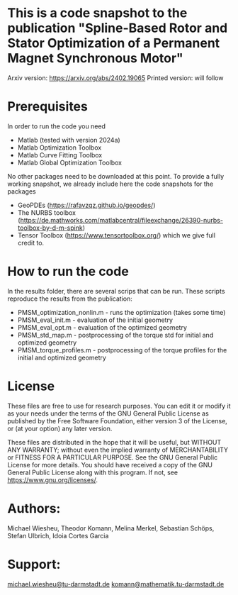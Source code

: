 # This is a code snapshot to the publication "Spline-Based Rotor and Stator Optimization of a Permanent Magnet Synchronous Motor"
Arxiv version: https://arxiv.org/abs/2402.19065
Printed version: will follow

# Prerequisites

In order to run the code you need
- Matlab (tested with version 2024a)
- Matlab Optimization Toolbox
- Matlab Curve Fitting Toolbox
- Matlab Global Optimization Toolbox

No other packages need to be downloaded at this point. To provide a fully working snapshot, we already include here the code snapshots for the packages
- GeoPDEs (https://rafavzqz.github.io/geopdes/)
- The NURBS toolbox (https://de.mathworks.com/matlabcentral/fileexchange/26390-nurbs-toolbox-by-d-m-spink)
- Tensor Toolbox (https://www.tensortoolbox.org/)
which we give full credit to.


# How to run the code

In the results folder, there are several scrips that can be run. These scripts reproduce the results from the publication:
- PMSM_optimization_nonlin.m - runs the optimization (takes some time)
- PMSM_eval_init.m - evaluation of the initial geometry
- PMSM_eval_opt.m - evaluation of the optimized geometry
- PMSM_std_map.m - postprocessing of the torque std for initial and optimized geometry
- PMSM_torque_profiles.m - postprocessing of the torque profiles for the initial and optimized geometry

# License

These files are free to use for research purposes. You can
edit it or modify it as your needs under the terms of the GNU General Public License as published by the Free Software Foundation, either version 3 of the License, or (at your option) any later version.

These files are distributed in the hope that it will be useful, but WITHOUT ANY WARRANTY; without even the implied warranty of MERCHANTABILITY or FITNESS FOR A PARTICULAR PURPOSE. See the GNU General Public License for more details.
You should have received a copy of the GNU General Public License along with this program. If not, see <https://www.gnu.org/licenses/>.

# Authors: 
Michael Wiesheu, Theodor Komann, Melina Merkel, Sebastian Schöps, Stefan Ulbrich, Idoia Cortes Garcia

# Support:
michael.wiesheu@tu-darmstadt.de
komann@mathematik.tu-darmstadt.de
